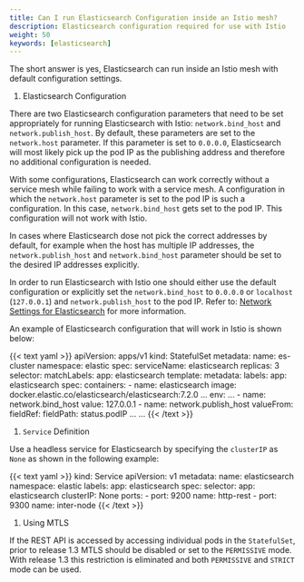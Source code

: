 ```yaml
---
title: Can I run Elasticsearch Configuration inside an Istio mesh?
description: Elasticsearch configuration required for use with Istio
weight: 50
keywords: [elasticsearch]
---
```


The short answer is yes, Elasticsearch can run inside an Istio mesh
with default configuration settings.

1. Elasticsearch Configuration

There are two Elasticsearch configuration parameters that need to be
set appropriately for running Elasticsearch with Istio:
`network.bind_host` and `network.publish_host`.  By default, these
parameters are set to the `network.host` parameter. If this parameter
is set to `0.0.0.0`, Elasticsearch will most likely pick up the pod IP
as the publishing address and therefore no additional configuration is
needed.

With some configurations, Elasticsearch can work correctly
without a service mesh while failing to work with a service mesh.  A
configuration in which the `network.host` parameter is set to
the pod IP is such a configuration. In this case, `network.bind_host`
gets set to the pod IP. This configuration will not work with Istio.

In cases where Elasticsearch dose not pick the correct
addresses by default, for example when the host has multiple IP
addresses, the `network.publish_host` and `network.bind_host`
parameter should be set to the desired IP addresses explicitly.

In order to run Elasticsearch with Istio one should either use the
default configuration or explicitly set the `network.bind_host` to
`0.0.0.0` or `localhost` (`127.0.0.1`) and `network.publish_host` to
the pod IP.  Refer to: [Network Settings for
Elasticsearch](https://www.elastic.co/guide/en/elasticsearch/reference/current/modules-network.html#modules-network)
for more information.

An example of Elasticsearch configuration that will work in Istio is shown below:

{{< text yaml >}}
apiVersion: apps/v1
kind: StatefulSet
metadata:
  name: es-cluster
  namespace: elastic
spec:
  serviceName: elasticsearch
  replicas: 3
  selector:
    matchLabels:
      app: elasticsearch
  template:
    metadata:
      labels:
        app: elasticsearch
    spec:
      containers:
      - name: elasticsearch
        image: docker.elastic.co/elasticsearch/elasticsearch:7.2.0
        ...
        env:
          ...
          - name: network.bind_host
            value: 127.0.0.1
          - name: network.publish_host
            valueFrom:
              fieldRef:
                fieldPath: status.podIP
          ...
...
{{< /text >}}

1. `Service` Definition

Use a headless service for Elasticsearch by specifying the `clusterIP`
as `None` as shown in the following example:

{{< text yaml >}}
kind: Service
apiVersion: v1
metadata:
  name: elasticsearch
  namespace: elastic
  labels:
    app: elasticsearch
spec:
  selector:
    app: elasticsearch
  clusterIP: None
  ports:
    - port: 9200
      name: http-rest
    - port: 9300
      name: inter-node
{{< /text >}}

1. Using MTLS

If the REST API is accessed by accessing individual pods in the
`StatefulSet`, prior to release 1.3 MTLS should be disabled or set to
the `PERMISSIVE` mode.  With release 1.3 this restriction is
eliminated and both `PERMISSIVE` and `STRICT` mode can be used.
